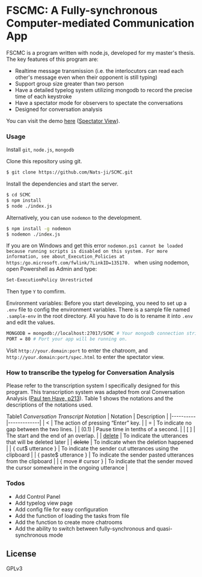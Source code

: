 # FSCMC: A Fully-synchronous Computer-mediated Communication App

FSCMC is a program written with node.js, developed for my master's thesis. The key features of this program are:

  - Realtime message transmission (i.e. the interlocutors can read each other's message even when their opponent is still typing)
  - Support group size greater than two person
  - Have a detailed typelog system utilizing mongodb to record the precise time of each keystroke
  - Have a spectator mode for observers to spectate the conversations
  - Designed for conversation analysis

You can visit the demo [here](http://demo.fscmc.efl-call.xyz/) ([Spectator View](http://demo.fscmc.efl-call.xyz/spec.html)).

### Usage
Install `git`, `node.js`, `mongodb`

Clone this repository using git.
```sh
$ git clone https://github.com/Nats-ji/SCMC.git
```

Install the dependencies and start the server.

```sh
$ cd SCMC
$ npm install
$ node ./index.js
```

Alternatively, you can use `nodemon` to the development.
```sh
$ npm install -g nodemon
$ nodemon ./index.js
```

If you are on Windows and get this error `nodemon.ps1 cannot be loaded because running scripts is disabled on this system. For more information, see about_Execution_Policies at https:/go.microsoft.com/fwlink/?LinkID=135170.
` when using nodemon, open Powershell as Admin and type:
```sh
Set-ExecutionPolicy Unrestricted
```
Then type `Y` to comfirm.

Environment variables:
  Before you start developing, you need to set up a `.env` file to config the environment variables.
  There is a sample file named `.sample-env` in the root directory. All you have to do is to rename it into `.env` and edit the values.
```sh
MONGODB = mongodb://localhost:27017/SCMC # Your mongodb connection string.
PORT = 80 # Port your app will be running on.
```

Visit `http://your.domain:port` to enter the chatroom, and `http://your.domain:port/spec.html` to enter the spectator view.

### How to transcribe the typelog for Conversation Analysis
Please refer to the transcription system I specifically designed for this program. This transcription system was adapted from oral Conversation Analysis ([Paul ten Have, p213](https://uk.sagepub.com/en-gb/eur/doing-conversation-analysis/book229124)). Table 1 shows the notations and the descriptions of the notations used.

Table1
*Conversation Transcript Notation*
| Notation | Description |
|----------|-------------|
| < | The action of pressing “Enter” key. |
| = | To indicate no gap between the two lines. |
| (0.1) | Pause time in tenths of a second. |
| [ ] | The start and the end of an overlap. |
| <ins>delete</ins> | To indicate the utterances that will be deleted later |
| ~~delete~~ | To indicate when the deletion happened |
| { cut$ utterance } | To indicate the sender cut utterances using the clipboard |
| { paste$ utterance } | To indicate the sender pasted utterances from the clipboard  |
| { move # cursor } | To indicate that the sender moved the cursor somewhere in the ongoing utterance |


### Todos

 - Add Control Panel
 - Add typelog view page
 - Add config file for easy configuration
 - Add the function of loading the tasks from file
 - Add the function to create more chatrooms
 - Add the ability to switch between fully-synchronous and quasi-synchronous mode

License
----

GPLv3
